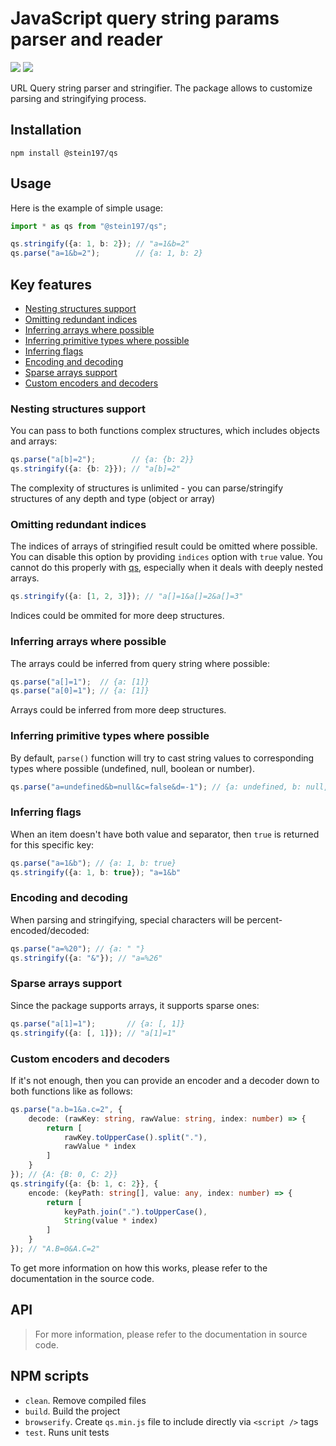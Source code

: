 # JavaScript query string params parser and reader
[![](https://img.shields.io/npm/v/@stein197/qs)](https://www.npmjs.com/package/@stein197/qs)
[![](https://img.shields.io/github/license/stein197/js-qs)](LICENSE)

URL Query string parser and stringifier. The package allows to customize parsing and stringifying process.

## Installation
```
npm install @stein197/qs
```

## Usage
Here is the example of simple usage:
```ts
import * as qs from "@stein197/qs";

qs.stringify({a: 1, b: 2}); // "a=1&b=2"
qs.parse("a=1&b=2");        // {a: 1, b: 2}
```

## Key features
- [Nesting structures support](#nesting-structures-support)
- [Omitting redundant indices](#omitting-redundant-indices)
- [Inferring arrays where possible](#inferring-arrays-where-possible)
- [Inferring primitive types where possible](#inferring-primitive-types-where-possible)
- [Inferring flags](#inferring-flags)
- [Encoding and decoding](#encoding-and-decoding)
- [Sparse arrays support](#sparse-arrays-support)
- [Custom encoders and decoders](#custom-encoders-and-decoders)

### Nesting structures support
You can pass to both functions complex structures, which includes objects and arrays:
```ts
qs.parse("a[b]=2");        // {a: {b: 2}}
qs.stringify({a: {b: 2}}); // "a[b]=2"
```
The complexity of structures is unlimited - you can parse/stringify structures of any depth and type (object or array)

### Omitting redundant indices
The indices of arrays of stringified result could be omitted where possible. You can disable this option by providing `indices` option with `true` value. You cannot do this properly with [qs](https://github.com/ljharb/qs), especially when it deals with deeply nested arrays.
```ts
qs.stringify({a: [1, 2, 3]}); // "a[]=1&a[]=2&a[]=3"
```
Indices could be ommited for more deep structures.

### Inferring arrays where possible
The arrays could be inferred from query string where possible:
```ts
qs.parse("a[]=1");  // {a: [1]}
qs.parse("a[0]=1"); // {a: [1]}
```
Arrays could be inferred from more deep structures.

### Inferring primitive types where possible
By default, `parse()` function will try to cast string values to corresponding types where possible (undefined, null, boolean or number).
```ts
qs.parse("a=undefined&b=null&c=false&d=-1"); // {a: undefined, b: null, c: false, d: -1}
```

### Inferring flags
When an item doesn't have both value and separator, then `true` is returned for this specific key:
```ts
qs.parse("a=1&b"); // {a: 1, b: true}
qs.stringify({a: 1, b: true}); "a=1&b"
```

### Encoding and decoding
When parsing and stringifying, special characters will be percent-encoded/decoded:
```ts
qs.parse("a=%20"); // {a: " "}
qs.stringify({a: "&"}); // "a=%26"
```

### Sparse arrays support
Since the package supports arrays, it supports sparse ones:
```ts
qs.parse("a[1]=1");       // {a: [, 1]}
qs.stringify({a: [, 1]}); // "a[1]=1"
```

### Custom encoders and decoders
If it's not enough, then you can provide an encoder and a decoder down to both functions like as follows:
```ts
qs.parse("a.b=1&a.c=2", {
	decode: (rawKey: string, rawValue: string, index: number) => {
		return [
			rawKey.toUpperCase().split("."),
			rawValue * index
		]
	}
}); // {A: {B: 0, C: 2}}
qs.stringify({a: {b: 1, c: 2}}, {
	encode: (keyPath: string[], value: any, index: number) => {
		return [
			keyPath.join(".").toUpperCase(),
			String(value * index)
		]
	}
}); // "A.B=0&A.C=2"
```
To get more information on how this works, please refer to the documentation in the source code.

## API
> For more information, please refer to the documentation in source code.

## NPM scripts
- `clean`. Remove compiled files
- `build`. Build the project
- `browserify`. Create `qs.min.js` file to include directly via `<script />` tags
- `test`. Runs unit tests
